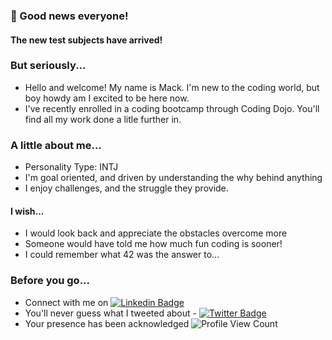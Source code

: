 ### :tada: Good news everyone!
#### The new test subjects have arrived! 

### But seriously...
 - Hello and welcome! My name is Mack. I'm new to the coding world, but boy howdy am I excited to be here now.
 - I've recently enrolled in a coding bootcamp through Coding Dojo. You'll find all my work done a litle further in.
 
### A little about me...
 - Personality Type: INTJ
 - I'm goal oriented, and driven by understanding the why behind anything
 - I enjoy challenges, and the struggle they provide.
 
#### I wish...
 - I would look back and appreciate the obstacles overcome more
 - Someone would have told me how much fun coding is sooner!
 - I could remember what 42 was the answer to...

### Before you go...
 * Connect with me on [![Linkedin Badge](https://img.shields.io/badge/-LinkedIn-blue)](https://www.linkedin.com/in/macksmithlambeau/)
 * You'll never guess what I tweeted about - [![Twitter Badge](https://img.shields.io/badge/top%20tweet-I'll%20never..-orange)](https://www.youtube.com/watch?v=dQw4w9WgXcQ)
 * Your presence has been acknowledged ![Profile View Count](https://komarev.com/ghpvc/?username=m-smith15)

